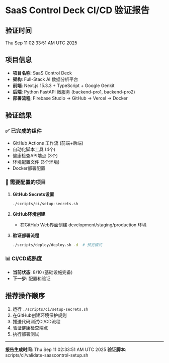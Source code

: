 # SaaS Control Deck CI/CD 验证报告

## 验证时间
Thu Sep 11 02:33:51 AM UTC 2025

## 项目信息
- **项目名称**: SaaS Control Deck
- **架构**: Full-Stack AI 数据分析平台
- **前端**: Next.js 15.3.3 + TypeScript + Google Genkit
- **后端**: Python FastAPI 微服务 (backend-pro1, backend-pro2)
- **部署流程**: Firebase Studio → GitHub → Vercel → Docker

## 验证结果

### ✅ 已完成的组件
- GitHub Actions 工作流 (前端+后端)
- 自动化脚本工具 (4个)
- 健康检查API端点 (3个)
- 环境配置文件 (3个环境)
- Docker部署配置

### 🔧 需要配置的项目
1. **GitHub Secrets设置**
   ```bash
   ./scripts/ci/setup-secrets.sh
   ```

2. **GitHub环境创建**
   - 在GitHub Web界面创建 development/staging/production 环境

3. **验证部署流程**
   ```bash
   ./scripts/deploy/deploy.sh -d  # 预览模式
   ```

### 📊 CI/CD成熟度
- **当前状态**: 8/10 (基础设施完备)
- **下一步**: 配置和验证

## 推荐操作顺序
1. 运行 `./scripts/ci/setup-secrets.sh`
2. 在GitHub创建环境保护规则
3. 推送代码测试CI/CD流程
4. 验证健康检查端点
5. 执行部署测试

---
**报告生成时间**: Thu Sep 11 02:33:51 AM UTC 2025
**验证脚本**: scripts/ci/validate-saascontrol-setup.sh
